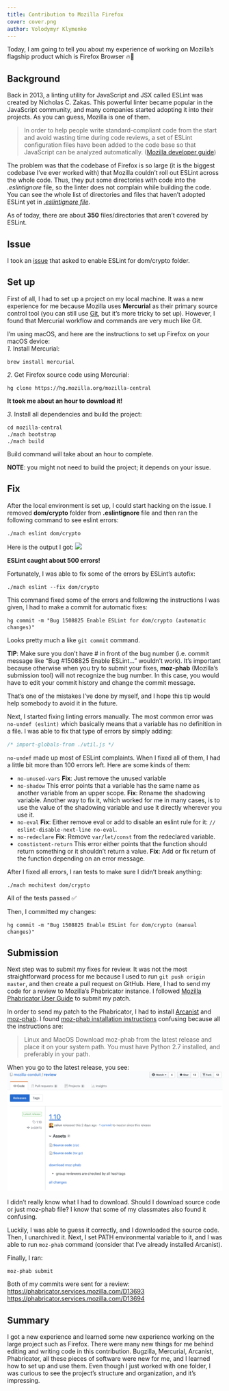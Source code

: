 ```yaml
---
title: Contribution to Mozilla Firefox
cover: cover.png
author: Volodymyr Klymenko
---
```


<re-img src="cover.png"></re-img>

Today, I am going to tell you about my experience of working on Mozilla’s flagship product which is Firefox Browser 🔥🦊

## Background
Back in 2013, a linting utility for JavaScript and JSX called ESLint was created by Nicholas C. Zakas. This powerful linter became popular in the JavaScript community, and many companies started adopting it into their projects. As you can guess, Mozilla is one of them.

> In order to help people write standard-compliant code from the start and avoid wasting time during code reviews, a set of ESLint configuration files have been added to the code base so that JavaScript can be analyzed automatically. (<a href="https://developer.mozilla.org/en-US/docs/Mozilla/Developer_guide/ESLint" target="_blank" rel="noopener noreferrer">Mozilla developer guide</a>)

The problem was that the codebase of Firefox is so large (it is the biggest codebase I’ve ever worked with) that Mozilla couldn’t roll out ESLint across the whole code. Thus, they put some directories with code into the _.eslintignore_ file, so the linter does not complain while building the code. You can see the whole list of directories and files that haven’t adopted ESLint yet in _<a href="https://searchfox.org/mozilla-central/source/.eslintignore" target="_blank" rel="noopener noreferrer">.eslintignore file</a>_.

As of today, there are about **350** files/directories that aren’t covered by ESLint.

## Issue
I took an <a href="https://bugzilla.mozilla.org/show_bug.cgi?id=1508825" target="_blank" rel="noopener noreferrer">issue</a> that asked to enable ESLint for dom/crypto folder.

## Set up
First of all, I had to set up a project on my local machine. It was a new experience for me because Mozilla uses **Mercurial** as their primary source control tool (you can still use <a href="https://github.com/glandium/git-cinnabar/wiki/Mozilla:-A-git-workflow-for-Gecko-development" target="_blank" rel="noopener noreferrer">Git</a>, but it’s more tricky to set up). However, I found that Mercurial workflow and commands are very much like Git.

I’m using macOS, and here are the instructions to set up Firefox on your macOS device:<br />
_1._ Install Mercurial:
```shell
brew install mercurial
```

_2._ Get Firefox source code using Mercurial:
```shell
hg clone https://hg.mozilla.org/mozilla-central
```

**It took me about an hour to download it!** <br />

_3._ Install all dependencies and build the project:
```shell
cd mozilla-central
./mach bootstrap
./mach build
```

Build command will take about an hour to complete.

**NOTE**: you might not need to build the project; it depends on your issue.

## Fix
After the local environment is set up, I could start hacking on the issue. I removed **dom/crypto** folder from **.eslintignore** file and then ran the following command to see eslint errors:
```shell
./mach eslint dom/crypto
```

Here is the output I got:
<img src="1.gif" />

**ESLint caught about 500 errors!**

Fortunately, I was able to fix some of the errors by ESLint’s autofix:
```shell
./mach eslint --fix dom/crypto
```

This command fixed some of the errors and following the instructions I was given, I had to make a commit for automatic fixes:
```shell
hg commit -m "Bug 1508825 Enable ESLint for dom/crypto (automatic changes)"
```

Looks pretty much a like `git commit` command.

**TIP**: Make sure you don’t have # in front of the bug number (i.e. commit message like “Bug #1508825 Enable ESLint…” wouldn’t work). It’s important because otherwise when you try to submit your fixes, **moz-phab** (Mozilla’s submission tool) will not recognize the bug number. In this case, you would have to edit your commit history and change the commit message.

That’s one of the mistakes I’ve done by myself, and I hope this tip would help somebody to avoid it in the future.

Next, I started fixing linting errors manually. The most common error was `no-undef (eslint)` which basically means that a variable has no definition in a file. I was able to fix that type of errors by simply adding:
```js
/* import-globals-from ./util.js */
```

`no-undef` made up most of ESLint complaints. When I fixed all of them, I had a little bit more than 100 errors left. Here are some kinds of them:
- `no-unused-vars`
**Fix**: Just remove the unused variable
- `no-shadow`
This error points that a variable has the same name as another variable from an upper scope.
**Fix**: Rename the shadowing variable. Another way to fix it, which worked for me in many cases, is to use the value of the shadowing variable and use it directly wherever you use it.
- `no-eval`
**Fix**: Either remove eval or add to disable an eslint rule for it: `// eslint-disable-next-line no-eval`.
- `no-redeclare`
**Fix**: Remove `var/let/const` from the redeclared variable.
- `constistent-return`
This error either points that the function should return something or it shouldn’t return a value.
**Fix**: Add or fix return of the function depending on an error message.

After I fixed all errors, I ran tests to make sure I didn’t break anything:
```shell
./mach mochitest dom/crypto
```

All of the tests passed ✅

Then, I committed my changes:
```shell
hg commit -m "Bug 1508825 Enable ESLint for dom/crypto (manual changes)"
```

## Submission
Next step was to submit my fixes for review. It was not the most straightforward process for me because I used to run `git push origin master`, and then create a pull request on GitHub. Here, I had to send my code for a review to Mozilla’s Phabricator instance. I followed <a href="https://moz-conduit.readthedocs.io/en/latest/phabricator-user.html" target="_blank" rel="noopener noreferrer">Mozilla Phabricator User Guide</a> to submit my patch.

In order to send my patch to the Phabricator, I had to install <a href="https://phabricator.services.mozilla.com/book/phabricator/article/arcanist_quick_start/" target="_blank" rel="noopener noreferrer">Arcanist</a> and <a href="https://github.com/mozilla-conduit/review/blob/master/README.md" target="_blank" rel="noopener noreferrer">moz-phab</a>. I found <a href="https://github.com/mozilla-conduit/review/releases/tag/1.10" target="_blank" rel="noopener noreferrer">moz-phab installation instructions</a> confusing because all the instructions are:
> Linux and MacOS
> Download moz-phab from the latest release and place it on your system path.
> You must have Python 2.7 installed, and preferably in your path.

When you go to the latest release, you see:
<img src="2.png" />

I didn’t really know what I had to download. Should I download source code or just moz-phab file? I know that some of my classmates also found it confusing.

Luckily, I was able to guess it correctly, and I downloaded the source code. Then, I unarchived it. Next, I set PATH environmental variable to it, and I was able to run `moz-phab` command (consider that I’ve already installed Arcanist).

Finally, I ran:
```shell
moz-phab submit
```

Both of my commits were sent for a review:
https://phabricator.services.mozilla.com/D13693
https://phabricator.services.mozilla.com/D13694

## Summary
I got a new experience and learned some new experience working on the large project such as Firefox. There were many new things for me behind editing and writing code in this contribution. Bugzilla, Mercurial, Arcanist, Phabricator, all these pieces of software were new for me, and I learned how to set up and use them. Even though I just worked with one folder, I was curious to see the project’s structure and organization, and it’s impressing.
